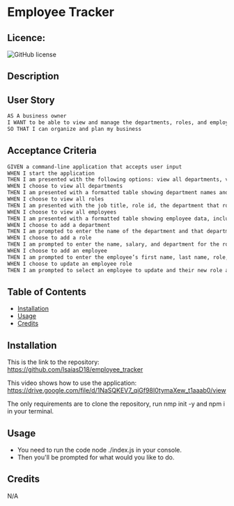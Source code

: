 # Employee Tracker
  ## Licence:
  ![GitHub license](https://img.shields.io/badge/license-MIT-blue.svg)

  ## Description
 ## User Story

```md
AS A business owner
I WANT to be able to view and manage the departments, roles, and employees in my company
SO THAT I can organize and plan my business
```

## Acceptance Criteria

```md
GIVEN a command-line application that accepts user input
WHEN I start the application
THEN I am presented with the following options: view all departments, view all roles, view all employees, add a department, add a role, add an employee, and update an employee role
WHEN I choose to view all departments
THEN I am presented with a formatted table showing department names and department ids
WHEN I choose to view all roles
THEN I am presented with the job title, role id, the department that role belongs to, and the salary for that role
WHEN I choose to view all employees
THEN I am presented with a formatted table showing employee data, including employee ids, first names, last names, job titles, departments, salaries, and managers that the employees report to
WHEN I choose to add a department
THEN I am prompted to enter the name of the department and that department is added to the database
WHEN I choose to add a role
THEN I am prompted to enter the name, salary, and department for the role and that role is added to the database
WHEN I choose to add an employee
THEN I am prompted to enter the employee’s first name, last name, role, and manager, and that employee is added to the database
WHEN I choose to update an employee role
THEN I am prompted to select an employee to update and their new role and this information is updated in the database 
```

  ## Table of Contents
  - [Installation](#installation)
  - [Usage](#usage)
  - [Credits](#credits)

  ## Installation
  This is the link to the repository: https://github.com/IsaiasD18/employee_tracker

  This video shows how to use the application: https://drive.google.com/file/d/1NaSQKEV7_qiGf98I0tymaXew_t1aaab0/view
  
  The only requirements are to clone the repository, run nmp init -y and npm i in your terminal.  

  ## Usage
  - You need to run the code node ./index.js in your console. 
  - Then you'll be prompted for what would you like to do.

  ## Credits
  N/A
